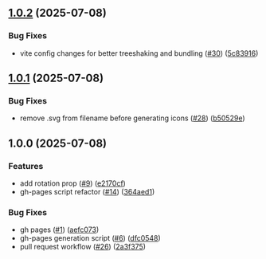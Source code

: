 ## [1.0.2](https://github.com/marshmallow-insurance/smores-icons/compare/v1.0.1...v1.0.2) (2025-07-08)

### Bug Fixes

* vite config changes for better treeshaking and bundling ([#30](https://github.com/marshmallow-insurance/smores-icons/issues/30)) ([5c83916](https://github.com/marshmallow-insurance/smores-icons/commit/5c83916d04946c66530759808fdf02f9f3a9b166))

## [1.0.1](https://github.com/marshmallow-insurance/smores-icons/compare/v1.0.0...v1.0.1) (2025-07-08)

### Bug Fixes

* remove .svg from filename before generating icons ([#28](https://github.com/marshmallow-insurance/smores-icons/issues/28)) ([b50529e](https://github.com/marshmallow-insurance/smores-icons/commit/b50529e084b08bb6efc71923c4afff0bece2d33c))

## 1.0.0 (2025-07-08)

### Features

* add rotation prop ([#9](https://github.com/marshmallow-insurance/smores-icons/issues/9)) ([e2170cf](https://github.com/marshmallow-insurance/smores-icons/commit/e2170cf74ef4922b509228301a4151f4132a6c91))
* gh-pages script refactor ([#14](https://github.com/marshmallow-insurance/smores-icons/issues/14)) ([364aed1](https://github.com/marshmallow-insurance/smores-icons/commit/364aed1cb46ebdcdeac5bf66542e914f496dd41f))

### Bug Fixes

* gh pages ([#1](https://github.com/marshmallow-insurance/smores-icons/issues/1)) ([aefc073](https://github.com/marshmallow-insurance/smores-icons/commit/aefc073fdf849f72f7d847eafdbc81952b86c174))
* gh-pages generation script ([#6](https://github.com/marshmallow-insurance/smores-icons/issues/6)) ([dfc0548](https://github.com/marshmallow-insurance/smores-icons/commit/dfc054849e807621278d4d786b38e044d40699f5))
* pull request workflow ([#26](https://github.com/marshmallow-insurance/smores-icons/issues/26)) ([2a3f375](https://github.com/marshmallow-insurance/smores-icons/commit/2a3f37530ee364fe4b0dd3ea10bf836f6ee00850))
